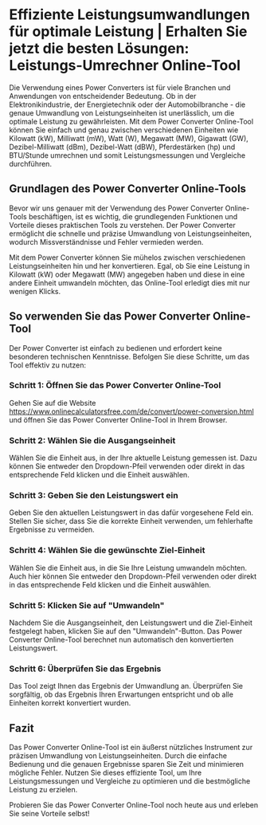 Effiziente Leistungsumwandlungen für optimale Leistung | Erhalten Sie jetzt die besten Lösungen: Leistungs-Umrechner Online-Tool
================================================================================================================================

Die Verwendung eines Power Converters ist für viele Branchen und Anwendungen von entscheidender Bedeutung. Ob in der Elektronikindustrie, der Energietechnik oder der Automobilbranche - die genaue Umwandlung von Leistungseinheiten ist unerlässlich, um die optimale Leistung zu gewährleisten. Mit dem Power Converter Online-Tool können Sie einfach und genau zwischen verschiedenen Einheiten wie Kilowatt (kW), Milliwatt (mW), Watt (W), Megawatt (MW), Gigawatt (GW), Dezibel-Milliwatt (dBm), Dezibel-Watt (dBW), Pferdestärken (hp) und BTU/Stunde umrechnen und somit Leistungsmessungen und Vergleiche durchführen.

Grundlagen des Power Converter Online-Tools
-------------------------------------------

Bevor wir uns genauer mit der Verwendung des Power Converter Online-Tools beschäftigen, ist es wichtig, die grundlegenden Funktionen und Vorteile dieses praktischen Tools zu verstehen. Der Power Converter ermöglicht die schnelle und präzise Umwandlung von Leistungseinheiten, wodurch Missverständnisse und Fehler vermieden werden.

Mit dem Power Converter können Sie mühelos zwischen verschiedenen Leistungseinheiten hin und her konvertieren. Egal, ob Sie eine Leistung in Kilowatt (kW) oder Megawatt (MW) angegeben haben und diese in eine andere Einheit umwandeln möchten, das Online-Tool erledigt dies mit nur wenigen Klicks.

So verwenden Sie das Power Converter Online-Tool
------------------------------------------------

Der Power Converter ist einfach zu bedienen und erfordert keine besonderen technischen Kenntnisse. Befolgen Sie diese Schritte, um das Tool effektiv zu nutzen:

### Schritt 1: Öffnen Sie das Power Converter Online-Tool

Gehen Sie auf die Website <https://www.onlinecalculatorsfree.com/de/convert/power-conversion.html> und öffnen Sie das Power Converter Online-Tool in Ihrem Browser.

### Schritt 2: Wählen Sie die Ausgangseinheit

Wählen Sie die Einheit aus, in der Ihre aktuelle Leistung gemessen ist. Dazu können Sie entweder den Dropdown-Pfeil verwenden oder direkt in das entsprechende Feld klicken und die Einheit auswählen.

### Schritt 3: Geben Sie den Leistungswert ein

Geben Sie den aktuellen Leistungswert in das dafür vorgesehene Feld ein. Stellen Sie sicher, dass Sie die korrekte Einheit verwenden, um fehlerhafte Ergebnisse zu vermeiden.

### Schritt 4: Wählen Sie die gewünschte Ziel-Einheit

Wählen Sie die Einheit aus, in die Sie Ihre Leistung umwandeln möchten. Auch hier können Sie entweder den Dropdown-Pfeil verwenden oder direkt in das entsprechende Feld klicken und die Einheit auswählen.

### Schritt 5: Klicken Sie auf "Umwandeln"

Nachdem Sie die Ausgangseinheit, den Leistungswert und die Ziel-Einheit festgelegt haben, klicken Sie auf den "Umwandeln"-Button. Das Power Converter Online-Tool berechnet nun automatisch den konvertierten Leistungswert.

### Schritt 6: Überprüfen Sie das Ergebnis

Das Tool zeigt Ihnen das Ergebnis der Umwandlung an. Überprüfen Sie sorgfältig, ob das Ergebnis Ihren Erwartungen entspricht und ob alle Einheiten korrekt konvertiert wurden.

Fazit
-----

Das Power Converter Online-Tool ist ein äußerst nützliches Instrument zur präzisen Umwandlung von Leistungseinheiten. Durch die einfache Bedienung und die genauen Ergebnisse sparen Sie Zeit und minimieren mögliche Fehler. Nutzen Sie dieses effiziente Tool, um Ihre Leistungsmessungen und Vergleiche zu optimieren und die bestmögliche Leistung zu erzielen.

Probieren Sie das Power Converter Online-Tool noch heute aus und erleben Sie seine Vorteile selbst!